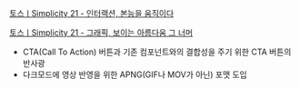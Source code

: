 [토스ㅣSimplicity 21 - 인터랙션, 본능을 움직이다](https://www.youtube.com/watch?v=FAaWMY3gLbI)

[토스ㅣSimplicity 21 - 그래픽, 보이는 아름다움 그 너머](https://youtu.be/mlmQ776DNMQ?si=Ccx-SKImWL71DFY3)

- CTA(Call To Action) 버튼과 기존 컴포넌트와의 결합성을 주기 위한 CTA 버튼의 반사광
- 다크모드에 영상 반영을 위한 APNG(GIF나 MOV가 아닌) 포맷 도입
